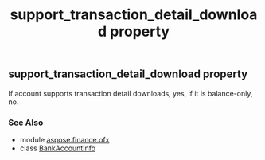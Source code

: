 ﻿---
title: support_transaction_detail_download property
second_title: Aspose.Finance for Python via .NET API References
description: 
type: docs
weight: 110
url: /python-net/aspose.finance.ofx/bankaccountinfo/support_transaction_detail_download/
is_root: false
---

## support_transaction_detail_download property


If account supports transaction detail downloads, yes, if it is balance-only, no.

### See Also
* module [aspose.finance.ofx](../../)
* class [BankAccountInfo](/finance/python-net/aspose.finance.ofx/bankaccountinfo)
